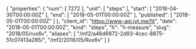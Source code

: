 {
  "properties": {
    "num": [
      7272
    ],
    "unit": [
      "steps"
    ],
    "start": [
      "2018-04-30T00:00:00Z"
    ],
    "end": [
      "2018-05-01T00:00:00Z"
    ],
    "published": [
      "2018-05-01T00:00:00Z"
    ]
  },
  "client_id": "https://www-api.jvt.me/fit",
  "date": "2018-05-01T00:00:00Z",
  "kind": "steps",
  "h": "h-measure",
  "slug": "2018/05/rux6v",
  "aliases": [
    "/mf2/a46d6872-2d93-4cec-8875-51c07413a285/",
    "/mf2/2018/05/Rux6v"
  ]
}

